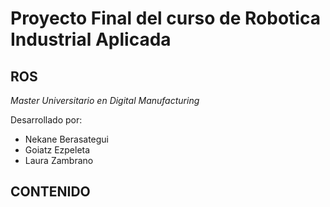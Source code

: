 # Proyecto Final del curso de Robotica Industrial Aplicada
## ROS
*Master Universitario en Digital Manufacturing*

Desarrollado por:
* Nekane Berasategui
* Goiatz Ezpeleta
* Laura Zambrano

## CONTENIDO
